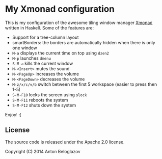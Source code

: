 # My Xmonad configuration

This is my configuration of the awesome tiling window manager
[Xmonad](http://xmonad.org/) written in Haskell. Some of the features are:

- Support for a tree-column layout
- smartBorders: the borders are automatically hidden when there is only one
  window
- `M-a` displays the current time on top using `dzen2`
- `M-p` launches `dmenu`
- `S-M-a` kills the current window
- `M-<Insert>` mutes the sound
- `M-<PageUp>` increases the volume
- `M-<PageDown>` decreases the volume
- `M-z/x/c/v/b` switch between the first 5 workspace (easier to press then 1-5)
- `S-M-F10` locks the screen using `slock`
- `S-M-F11` reboots the system
- `S-M-F12` shuts down the system

Enjoy! :)


## License

The source code is released under the Apache 2.0 license.

Copyright (C) 2014 Anton Beloglazov
